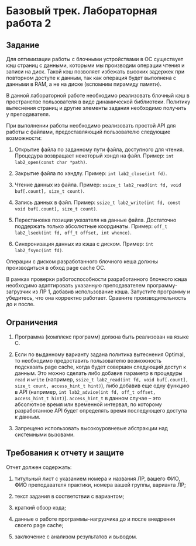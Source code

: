 # Базовый трек. Лабораторная работа 2

## Задание

Для оптимизации работы с блочными устройствами в ОС существует кэш страниц с данными, которыми мы производим операции чтения и записи на диск. Такой кэш позволяет избежать высоких задержек при повторном доступе к данным, так как операция будет выполнена с данными в RAM, а не на диске (вспомним пирамиду памяти).

В данной лабораторной работе необходимо реализовать блочный кэш в пространстве пользователя в виде динамической библиотеки. Политику вытеснения страниц и другие элементы задания необходимо получить у преподавателя.

При выполнении работы необходимо реализовать простой API для работы с файлами, предоставляющий пользователю следующие возможности:

1. Открытие файла по заданному пути файла, доступного для чтения. Процедура
    возвращает некоторый хэндл на файл. Пример: `int lab2_open(const char *path)`.

2. Закрытие файла по хэндлу. Пример: `int lab2_close(int fd)`.

3. Чтение данных из файла.
    Пример: `ssize_t lab2_read(int fd, void buf[.count], size_t count)`.

4. Запись данных в файл.
    Пример: `ssize_t lab2_write(int fd, const void buf[.count], size_t count)`.

5. Перестановка позиции указателя на данные файла. Достаточно поддержать только
    абсолютные координаты.
    Пример: `​​​​​​​off_t lab2_lseek(int fd, off_t offset, int whence)`.

6. Синхронизация данных из кэша с диском. Пример: `int lab2_fsync(int fd)`.

Операции с диском разработанного блочного кеша должны производиться в обход page
cache ОС.

В рамках проверки работоспособности разработанного блочного кэша необходимо
адаптировать указанную преподавателем программу-загрузчик из ЛР 1, добавив
использование кэша. Запустите программу и убедитесь, что она корректно работает.
Сравните производительность до и после.

## Ограничения

1. Программа (комплекс программ) должна быть реализован на языке C.

2. Если по выданному варианту задана политика вытеснения Optimal, то необходимо
    предоставить пользователю возможность подсказать page cache, когда будет
    совершен следующий доступ к данным. Это можно сделать либо добавив параметр в
    процедуры `read` и `write` (например, 
    `ssize_t lab2_read(int fd, void buf[.count], size_t count, access_hint_t hint)`), 
    либо добавив еще одну функцию в API (например, `int lab2_advice(int fd, off_t offset, access_hint_t hint)`).
    `access_hint_t` в данном случае – это абсолютное время или временной интервал,
    по которому разработанное API будет определять время последующего доступа к
    данным.

3. Запрещено использовать высокоуровневые абстракции над системными вызовами.

## Требования к отчету и защите

Отчет должен содержать:

1. титульный лист с указанием номера и названия ЛР, вашего ФИО, ФИО
    преподавателя практики, номера вашей группы, варианта ЛР;

2. текст задания в соответствии с вариантом;

3. краткий обзор кода;

4. данные о работе программы-нагрузчика до и после внедрения своего page cache;

5. заключение с анализом результатов и выводом.
